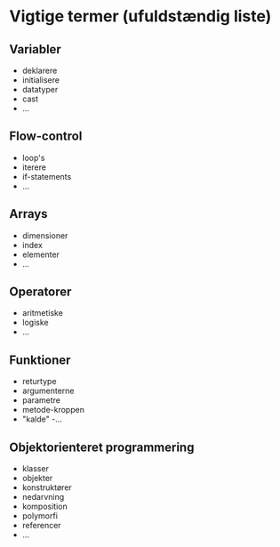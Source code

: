 # Vigtige termer (ufuldstændig liste)

## Variabler
- deklarere
- initialisere
- datatyper
- cast
- ...

## Flow-control
- loop's
- iterere
- if-statements
- ...

## Arrays
- dimensioner
- index
- elementer
- ...

## Operatorer
- aritmetiske
- logiske
- ...

## Funktioner
- returtype
- argumenterne
- parametre
- metode-kroppen
- "kalde"
-...

## Objektorienteret programmering
- klasser
- objekter
- konstruktører
- nedarvning
- komposition
- polymorfi
- referencer
- ...

